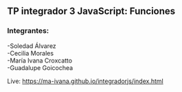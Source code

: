 ## TP integrador 3 JavaScript: Funciones  

### Integrantes:   
-Soledad Álvarez  
-Cecilia Morales   
-María Ivana Croxcatto  
-Guadalupe Goicochea  

Live: https://ma-ivana.github.io/integradorjs/index.html
